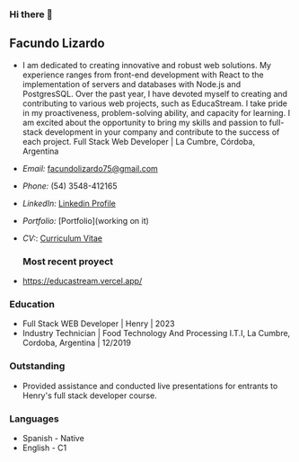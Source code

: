 ### Hi there 👋
## Facundo Lizardo
- I am dedicated to creating innovative and robust web solutions. My experience ranges from front-end development with React to the implementation of servers and databases with Node.js and PostgresSQL. Over the past year, I have devoted myself to creating and contributing to various web projects, such as EducaStream. I take pride in my proactiveness, problem-solving ability, and capacity for learning. I am excited about the opportunity to bring my skills and passion to full-stack development in your company and contribute to the success of each project.
Full Stack Web Developer | La Cumbre, Córdoba, Argentina

- *Email:* facundolizardo75@gmail.com
- *Phone:* (54) 3548-412165
- *LinkedIn:* [Linkedin Profile](https://www.linkedin.com/in/facundolizardo/)
- *Portfolio:* [Portfolio](working on it)
- *CV:*: [Curriculum Vitae](https://docs.google.com/document/d/1ZFe7vaJfPOXd_lmddXrbIjsafCzxjSk5vcgBnBeCY9I)

  ### Most recent proyect
 - https://educastream.vercel.app/

### Education

- Full Stack WEB Developer | Henry | 2023
- Industry Technician | Food Technology And Processing I.T.I, La Cumbre, Cordoba, Argentina | 12/2019

### Outstanding

- Provided assistance and conducted live presentations for entrants to Henry's full stack developer course.

### Languages

- Spanish - Native
- English - C1



